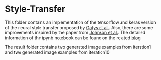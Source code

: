 # Style-Transfer
This folder contains an implementation of the tensorflow and keras version of the neural style transfer proposed by [Gatys et al.](https://arxiv.org/abs/1508.06576). Also, there are some improvements inspired by the paper from [Johnson et al.](https://arxiv.org/abs/1603.08155). The detailed information of the ipynb notebook can be found on the related [blog](https://eclecticquants2040.wixsite.com/blogs/neural-style-transfer). 

The result folder contains two generated image examples from iteration1 and two generated image examples from iteration10
